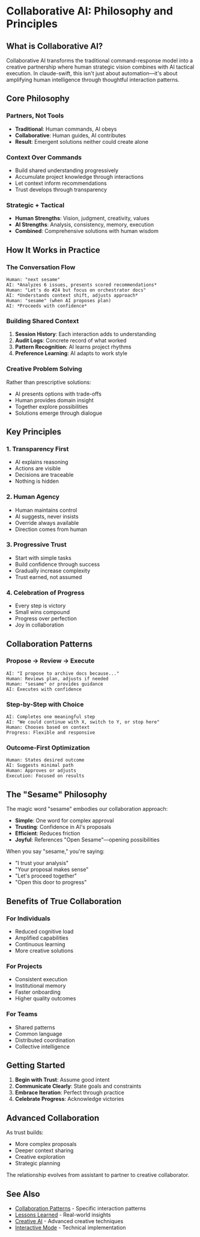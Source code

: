 # Collaborative AI: Philosophy and Principles

## What is Collaborative AI?

Collaborative AI transforms the traditional command-response model into a creative partnership where human strategic vision combines with AI tactical execution. In claude-swift, this isn't just about automation—it's about amplifying human intelligence through thoughtful interaction patterns.

## Core Philosophy

### Partners, Not Tools
- **Traditional**: Human commands, AI obeys
- **Collaborative**: Human guides, AI contributes
- **Result**: Emergent solutions neither could create alone

### Context Over Commands
- Build shared understanding progressively
- Accumulate project knowledge through interactions
- Let context inform recommendations
- Trust develops through transparency

### Strategic + Tactical
- **Human Strengths**: Vision, judgment, creativity, values
- **AI Strengths**: Analysis, consistency, memory, execution
- **Combined**: Comprehensive solutions with human wisdom

## How It Works in Practice

### The Conversation Flow
```
Human: "next sesame"
AI: *Analyzes 6 issues, presents scored recommendations*
Human: "Let's do #24 but focus on orchestrator docs"
AI: *Understands context shift, adjusts approach*
Human: "sesame" (when AI proposes plan)
AI: *Proceeds with confidence*
```

### Building Shared Context
1. **Session History**: Each interaction adds to understanding
2. **Audit Logs**: Concrete record of what worked
3. **Pattern Recognition**: AI learns project rhythms
4. **Preference Learning**: AI adapts to work style

### Creative Problem Solving
Rather than prescriptive solutions:
- AI presents options with trade-offs
- Human provides domain insight
- Together explore possibilities
- Solutions emerge through dialogue

## Key Principles

### 1. Transparency First
- AI explains reasoning
- Actions are visible
- Decisions are traceable
- Nothing is hidden

### 2. Human Agency
- Human maintains control
- AI suggests, never insists
- Override always available
- Direction comes from human

### 3. Progressive Trust
- Start with simple tasks
- Build confidence through success
- Gradually increase complexity
- Trust earned, not assumed

### 4. Celebration of Progress
- Every step is victory
- Small wins compound
- Progress over perfection
- Joy in collaboration

## Collaboration Patterns

### Propose → Review → Execute
```
AI: "I propose to archive docs because..."
Human: Reviews plan, adjusts if needed
Human: "sesame" or provides guidance
AI: Executes with confidence
```

### Step-by-Step with Choice
```
AI: Completes one meaningful step
AI: "We could continue with X, switch to Y, or stop here"
Human: Chooses based on context
Progress: Flexible and responsive
```

### Outcome-First Optimization
```
Human: States desired outcome
AI: Suggests minimal path
Human: Approves or adjusts
Execution: Focused on results
```

## The "Sesame" Philosophy

The magic word "sesame" embodies our collaboration approach:
- **Simple**: One word for complex approval
- **Trusting**: Confidence in AI's proposals
- **Efficient**: Reduces friction
- **Joyful**: References "Open Sesame"—opening possibilities

When you say "sesame," you're saying:
- "I trust your analysis"
- "Your proposal makes sense"
- "Let's proceed together"
- "Open this door to progress"

## Benefits of True Collaboration

### For Individuals
- Reduced cognitive load
- Amplified capabilities
- Continuous learning
- More creative solutions

### For Projects
- Consistent execution
- Institutional memory
- Faster onboarding
- Higher quality outcomes

### For Teams
- Shared patterns
- Common language
- Distributed coordination
- Collective intelligence

## Getting Started

1. **Begin with Trust**: Assume good intent
2. **Communicate Clearly**: State goals and constraints
3. **Embrace Iteration**: Perfect through practice
4. **Celebrate Progress**: Acknowledge victories

## Advanced Collaboration

As trust builds:
- More complex proposals
- Deeper context sharing
- Creative exploration
- Strategic planning

The relationship evolves from assistant to partner to creative collaborator.

## See Also

- [Collaboration Patterns](./patterns.md) - Specific interaction patterns
- [Lessons Learned](./lessons-learned.md) - Real-world insights
- [Creative AI](./creative-ai.md) - Advanced creative techniques
- [Interactive Mode](../orchestrator/modes/interactive.md) - Technical implementation